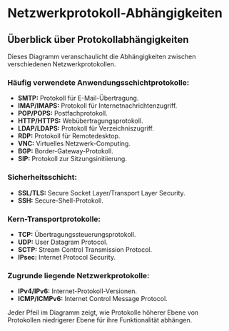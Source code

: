 # Netzwerkprotokoll-Abhängigkeiten


## Überblick über Protokollabhängigkeiten
Dieses Diagramm veranschaulicht die Abhängigkeiten zwischen verschiedenen Netzwerkprotokollen.

### Häufig verwendete Anwendungsschichtprotokolle:
- **SMTP:** Protokoll für E-Mail-Übertragung.
- **IMAP/IMAPS:** Protokoll für Internetnachrichtenzugriff.
- **POP/POPS:** Postfachprotokoll.
- **HTTP/HTTPS:** Webübertragungsprotokoll.
- **LDAP/LDAPS:** Protokoll für Verzeichniszugriff.
- **RDP:** Protokoll für Remotedesktop.
- **VNC:** Virtuelles Netzwerk-Computing.
- **BGP:** Border-Gateway-Protokoll.
- **SIP:** Protokoll zur Sitzungsinitiierung.

### Sicherheitsschicht:
- **SSL/TLS:** Secure Socket Layer/Transport Layer Security.
- **SSH:** Secure-Shell-Protokoll.

### Kern-Transportprotokolle:
- **TCP:** Übertragungssteuerungsprotokoll.
- **UDP:** User Datagram Protocol.
- **SCTP:** Stream Control Transmission Protocol.
- **IPsec:** Internet Protocol Security.

### Zugrunde liegende Netzwerkprotokolle:
- **IPv4/IPv6:** Internet-Protokoll-Versionen.
- **ICMP/ICMPv6:** Internet Control Message Protocol.

Jeder Pfeil im Diagramm zeigt, wie Protokolle höherer Ebene von Protokollen niedrigerer Ebene für ihre Funktionalität abhängen.
